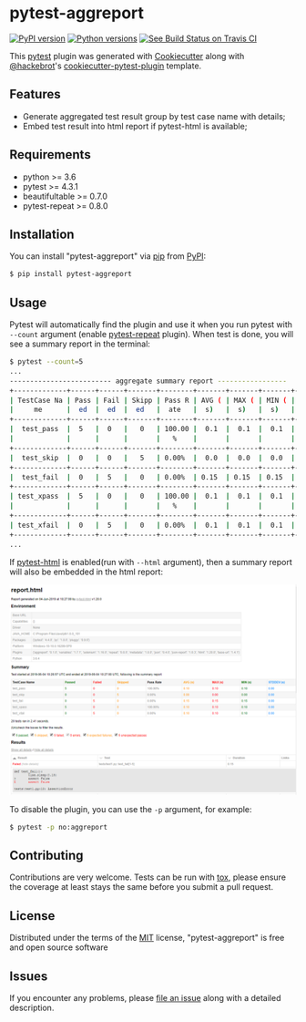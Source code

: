 # pytest-aggreport

[![PyPI version](https://img.shields.io/pypi/v/pytest-aggreport.svg)](https://pypi.org/project/pytest-aggreport) [![Python versions](https://img.shields.io/pypi/pyversions/pytest-aggreport.svg)](https://pypi.org/project/pytest-aggreport) [![See Build Status on Travis CI](https://travis-ci.org/hdw868/pytest-aggreport.svg?branch=master)](https://travis-ci.org/hdw868/pytest-aggreport)

This [pytest](https://github.com/pytest-dev/pytest) plugin was generated with [Cookiecutter](https://github.com/audreyr/cookiecutter) along with [@hackebrot](https://github.com/hackebrot)'s [cookiecutter-pytest-plugin](https://github.com/pytest-dev/cookiecutter-pytest-plugin) template.

## Features

  - Generate aggregated test result group by test case name with details;
  - Embed test result into html report if pytest-html is available;

## Requirements

  - python >= 3.6
  - pytest >= 4.3.1
  - beautifultable >= 0.7.0
  - pytest-repeat >= 0.8.0

## Installation

You can install "pytest-aggreport" via [pip](https://pypi.org/project/pip/) from [PyPI](https://pypi.org/project):

```bash
$ pip install pytest-aggreport
```

## Usage

Pytest will automatically find the plugin and use it when you run pytest with `--count` argument (enable [pytest-repeat](https://github.com/pytest-dev/pytest-repeat) plugin). When test is done, you will see a summary report in the terminal:

```bash
$ pytest --count=5
...
------------------------- aggregate summary report -----------------
+-------------+------+------+-------+--------+-------+-------+-------+---------+
| TestCase Na | Pass | Fail | Skipp | Pass R | AVG ( | MAX ( | MIN ( | STDDEV  |
|     me      |  ed  |  ed  |  ed   |  ate   |  s)   |  s)   |  s)   |   (s)   |
+-------------+------+------+-------+--------+-------+-------+-------+---------+
|  test_pass  |  5   |  0   |   0   | 100.00 |  0.1  |  0.1  |  0.1  |   0.0   |
|             |      |      |       |   %    |       |       |       |         |
+-------------+------+------+-------+--------+-------+-------+-------+---------+
|  test_skip  |  0   |  0   |   5   | 0.00%  |  0.0  |  0.0  |  0.0  |   0.0   |
+-------------+------+------+-------+--------+-------+-------+-------+---------+
|  test_fail  |  0   |  5   |   0   | 0.00%  | 0.15  | 0.15  | 0.15  |   0.0   |
+-------------+------+------+-------+--------+-------+-------+-------+---------+
| test_xpass  |  5   |  0   |   0   | 100.00 |  0.1  |  0.1  |  0.1  |   0.0   |
|             |      |      |       |   %    |       |       |       |         |
+-------------+------+------+-------+--------+-------+-------+-------+---------+
| test_xfail  |  0   |  5   |   0   | 0.00%  |  0.1  |  0.1  |  0.1  |   0.0   |
+-------------+------+------+-------+--------+-------+-------+-------+---------+
...
```

If [pytest-html](https://github.com/pytest-dev/pytest-html) is enabled(run with `--html` argument), then a summary report will also be embedded in the html report:

![html_report](https://github.com/hdw868/pytest-aggreport/blob/master/docs/html_report.png)

To disable the plugin, you can use the `-p` argument, for example:

```bash
$ pytest -p no:aggreport
```

## Contributing

Contributions are very welcome. Tests can be run with [tox](https://tox.readthedocs.io/en/latest/), please ensure the coverage at least stays the same before you submit a pull request.

## License

Distributed under the terms of the [MIT](http://opensource.org/licenses/MIT) license, "pytest-aggreport" is free and open source software

## Issues

If you encounter any problems, please [file an issue](https://github.com/hdw868/pytest-aggreport/issues) along with a detailed description.
